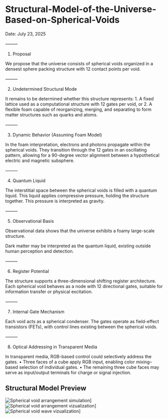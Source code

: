 # Structural-Model-of-the-Universe-Based-on-Spherical-Voids


Date: July 23, 2025

⸻

1. Proposal

We propose that the universe consists of spherical voids organized in a densest sphere packing structure with 12 contact points per void.

⸻

2. Undetermined Structural Mode

It remains to be determined whether this structure represents:
	1.	A fixed lattice used as a computational structure with 12 gates per void, or
	2.	A flexible foam capable of reorganizing, merging, and separating to form matter structures such as quarks and atoms.

⸻

3. Dynamic Behavior (Assuming Foam Model)

In the foam interpretation, electrons and photons propagate within the spherical voids.
They transition through the 12 gates in an oscillating pattern, allowing for a 90-degree vector alignment between a hypothetical electric and magnetic subsphere.

⸻


4. Quantum Liquid

The interstitial space between the spherical voids is filled with a quantum liquid.
This liquid applies compressive pressure, holding the structure together.
This pressure is interpreted as gravity.

⸻

5. Observational Basis

Observational data shows that the universe exhibits a foamy large-scale structure.

Dark matter may be interpreted as the quantum liquid, existing outside human perception and detection.

⸻

6. Register Potential

The structure supports a three-dimensional shifting register architecture.
Each spherical void behaves as a node with 12 directional gates, suitable for information transfer or physical excitation.

⸻

7. Internal Gate Mechanism

Each void acts as a spherical condenser.
The gates operate as field-effect transistors (FETs), with control lines existing between the spherical voids.

⸻

8. Optical Addressing in Transparent Media

In transparent media, RGB-based control could selectively address the gates.
	•	Three faces of a cube apply RGB input, enabling color mixing–based selection of individual gates.
	•	The remaining three cube faces may serve as input/output terminals for charge or signal injection.

 ## Structural Model Preview

![Spherical void arrangement simulation](IMG_5042.jpeg)]
![Spherical void arrangement vizualization](IMG_5042.jpeg)]
![Spherical void wave vizualization](IMG_5042.jpeg)]
